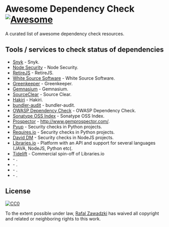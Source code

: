 # Awesome Dependency Check [![Awesome](https://cdn.rawgit.com/sindresorhus/awesome/d7305f38d29fed78fa85652e3a63e154dd8e8829/media/badge.svg)](https://github.com/sindresorhus/awesome)

A curated list of awesome dependency check resources.

## Tools / services to check status of dependencies

* [Snyk](https://snyk.io/) - Snyk.
* [Node Security](https://nodesecurity.io/) - Node Security.
* [RetireJS](https://github.com/RetireJS/retire.js) - RetireJS.
* [White Source Software](https://www.whitesourcesoftware.com/) - White Source Software.
* [Greenkeeper](https://greenkeeper.io/) - Greenkeeper.
* [Gemnasium](https://gemnasium.com/) - Gemnasium.
* [SourceClear](https://www.sourceclear.com/) - Source Clear.
* [Hakiri](https://hakiri.io/) - Hakiri.
* [bundler-audit](https://github.com/rubysec/bundler-audit) - bundler-audit.
* [OWASP Dependency Check](https://www.owasp.org/index.php/OWASP_Dependency_Check) - OWASP Dependency Check.
* [Sonatype OSS Index](https://ossindex.net/) - Sonatype OSS Index.
* [Prospector](http://www.gemprospector.com/) - http://www.gemprospector.com/.
* [Pyup](https://pyup.io/) - Security checks in Python projects.
* [Requires.io](https://requires.io/) - Security checks in Python projects.
* [David DM](https://david-dm.org/) - Security checks in NodeJS projects.
* [Libraries.io](https://libraries.io/) - Platform with an API and support for several languages (JAVA, NodeJS, Python etc(.
* [Tidelift](https://tidelift.com/) - Commercial spin-off of Libraries.io
* []() - .
* []() - .
* []() - .
* []() - .

## License

[![CC0](http://mirrors.creativecommons.org/presskit/buttons/88x31/svg/cc-zero.svg)](https://creativecommons.org/publicdomain/zero/1.0/)

To the extent possible under law, [Rafal Zawadzki](https://bluszcz.net) has waived all copyright and related or neighboring rights to this work.
